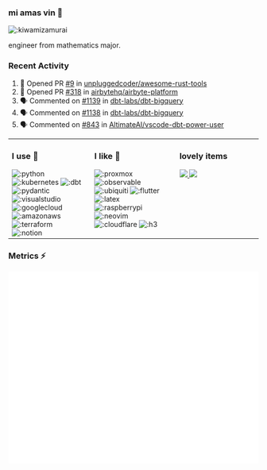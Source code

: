 ### mi amas vin 👋

<img width="240" src="https://count.getloli.com/get/@:kiwamizamurai?theme=rule34" alt=":kiwamizamurai" />

engineer from mathematics major.

### Recent Activity

<!--START_SECTION:activity-->
1. 💪 Opened PR [#9](https://github.com/unpluggedcoder/awesome-rust-tools/pull/9) in [unpluggedcoder/awesome-rust-tools](https://github.com/unpluggedcoder/awesome-rust-tools)
2. 💪 Opened PR [#318](https://github.com/airbytehq/airbyte-platform/pull/318) in [airbytehq/airbyte-platform](https://github.com/airbytehq/airbyte-platform)
3. 🗣 Commented on [#1139](https://github.com/dbt-labs/dbt-bigquery/pull/1139#issuecomment-2024854051) in [dbt-labs/dbt-bigquery](https://github.com/dbt-labs/dbt-bigquery)
4. 🗣 Commented on [#1138](https://github.com/dbt-labs/dbt-bigquery/issues/1138#issuecomment-2020231483) in [dbt-labs/dbt-bigquery](https://github.com/dbt-labs/dbt-bigquery)
5. 🗣 Commented on [#843](https://github.com/AltimateAI/vscode-dbt-power-user/issues/843#issuecomment-2019335570) in [AltimateAI/vscode-dbt-power-user](https://github.com/AltimateAI/vscode-dbt-power-user)
<!--END_SECTION:activity-->

<table><tr><td valign="top" width="33%">

### I use 👀
<!-- starts -->
<div>
  <img src="https://cdn.jsdelivr.net/npm/simple-icons@9.16.0/icons/python.svg" width=24 alt=":python" />
  <img src="https://cdn.jsdelivr.net/npm/simple-icons@9.16.0/icons/kubernetes.svg" width=24 alt=":kubernetes" />
  <img src="https://cdn.jsdelivr.net/npm/simple-icons@9.16.0/icons/dbt.svg" width=24 alt=":dbt" />
  <img src="https://cdn.jsdelivr.net/npm/simple-icons@9.16.0/icons/pydantic.svg" width=24 alt=":pydantic" />
  <br>
  <img src="https://cdn.jsdelivr.net/npm/simple-icons@9.16.0/icons/visualstudio.svg" width=24 alt=":visualstudio" />
  <img src="https://cdn.jsdelivr.net/npm/simple-icons@9.16.0/icons/googlecloud.svg" width=24 alt=":googlecloud" />
  <img src="https://cdn.jsdelivr.net/npm/simple-icons@9.16.0/icons/amazonaws.svg" width=24 alt=":amazonaws" />
  <img src="https://cdn.jsdelivr.net/npm/simple-icons@9.16.0/icons/terraform.svg" width=24 alt=":terraform" />
  <br>
  <img src="https://cdn.jsdelivr.net/npm/simple-icons@9.16.0/icons/notion.svg" width=24 alt=":notion" />
  </div>
<!-- ends -->
</td><td valign="top" width="34%">

### I like 👄
<!-- starts -->
<div>
  <img src="https://cdn.jsdelivr.net/npm/simple-icons@9.16.0/icons/proxmox.svg" width=24 alt=":proxmox" />
  <img src="https://cdn.jsdelivr.net/npm/simple-icons@9.16.0/icons/observable.svg" width=24 alt=":observable" />
  <img src="https://cdn.jsdelivr.net/npm/simple-icons@9.16.0/icons/ubiquiti.svg" width=24 alt=":ubiquiti" />
  <img src="https://cdn.jsdelivr.net/npm/simple-icons@9.16.0/icons/flutter.svg" width=24 alt=":flutter" />
  <img src="https://cdn.jsdelivr.net/npm/simple-icons@9.16.0/icons/latex.svg" width=24 alt=":latex" />
  <br>
  <img src="https://cdn.jsdelivr.net/npm/simple-icons@9.16.0/icons/raspberrypi.svg" width=24 alt=":raspberrypi" />
  <img src="https://cdn.jsdelivr.net/npm/simple-icons@9.16.0/icons/neovim.svg" width=24 alt=":neovim" />
  <img src="https://cdn.jsdelivr.net/npm/simple-icons@9.16.0/icons/cloudflare.svg" width=24 alt=":cloudflare" />
  <img src="https://cdn.jsdelivr.net/npm/simple-icons@9.16.0/icons/h3.svg" width=24 alt=":h3" />
</div>
<!-- ends -->
</td><td valign="top" width="33%">

### lovely items
<!-- starts -->
<a href="https://twitter.com/dailycraftkbd"> <img src="https://cdn.shopify.com/s/files/1/0576/3366/9317/products/8c23075b-08fe-4f9f-beb2-5006f205050a_base_resized_940x.jpg?v=1629955229" width="256"/> </a>
<a href="https://www.eizo.co.jp/"> <img src="https://upload.wikimedia.org/wikipedia/commons/thumb/4/4f/EIZO_Logo.svg/1200px-EIZO_Logo.svg.png" width="256"/> </a>
<!-- ends -->
</td></tr></table>


### Metrics :zap:
![Metrics](/github-metrics.svg)

